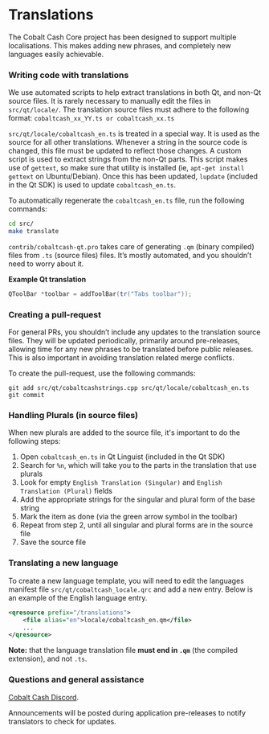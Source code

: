 Translations
============

The Cobalt Cash Core project has been designed to support multiple localisations. This makes adding new phrases, and completely new languages easily achievable.

### Writing code with translations
We use automated scripts to help extract translations in both Qt, and non-Qt source files. It is rarely necessary to manually edit the files in `src/qt/locale/`. The translation source files must adhere to the following format:
`cobaltcash_xx_YY.ts or cobaltcash_xx.ts`

`src/qt/locale/cobaltcash_en.ts` is treated in a special way. It is used as the source for all other translations. Whenever a string in the source code is changed, this file must be updated to reflect those changes. A custom script is used to extract strings from the non-Qt parts. This script makes use of `gettext`, so make sure that utility is installed (ie, `apt-get install gettext` on Ubuntu/Debian). Once this has been updated, `lupdate` (included in the Qt SDK) is used to update `cobaltcash_en.ts`.

To automatically regenerate the `cobaltcash_en.ts` file, run the following commands:
```sh
cd src/
make translate
```

`contrib/cobaltcash-qt.pro` takes care of generating `.qm` (binary compiled) files from `.ts` (source files) files. It’s mostly automated, and you shouldn’t need to worry about it.

**Example Qt translation**
```cpp
QToolBar *toolbar = addToolBar(tr("Tabs toolbar"));
```

### Creating a pull-request
For general PRs, you shouldn’t include any updates to the translation source files. They will be updated periodically, primarily around pre-releases, allowing time for any new phrases to be translated before public releases. This is also important in avoiding translation related merge conflicts.

To create the pull-request, use the following commands:
```
git add src/qt/cobaltcashstrings.cpp src/qt/locale/cobaltcash_en.ts
git commit
```

### Handling Plurals (in source files)
When new plurals are added to the source file, it's important to do the following steps:

1. Open `cobaltcash_en.ts` in Qt Linguist (included in the Qt SDK)
2. Search for `%n`, which will take you to the parts in the translation that use plurals
3. Look for empty `English Translation (Singular)` and `English Translation (Plural)` fields
4. Add the appropriate strings for the singular and plural form of the base string
5. Mark the item as done (via the green arrow symbol in the toolbar)
6. Repeat from step 2, until all singular and plural forms are in the source file
7. Save the source file

### Translating a new language
To create a new language template, you will need to edit the languages manifest file `src/qt/cobaltcash_locale.qrc` and add a new entry. Below is an example of the English language entry.

```xml
<qresource prefix="/translations">
    <file alias="en">locale/cobaltcash_en.qm</file>
    ...
</qresource>
```

**Note:** that the language translation file **must end in `.qm`** (the compiled extension), and not `.ts`.

### Questions and general assistance
[Cobalt Cash Discord](https://discord.savebitcoin.io).

Announcements will be posted during application pre-releases to notify translators to check for updates.
